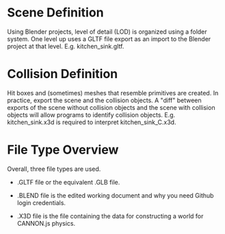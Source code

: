 # Scene Definition

Using Blender projects, level of detail (LOD) is organized using a folder system. One level up uses a GLTF file export as an import to the Blender project at that level. E.g. kitchen_sink.gltf.

# Collision Definition

Hit boxes and (sometimes) meshes that resemble primitives are created. In practice, export the scene and the collision objects. A "diff" between exports of the scene without collision objects and the scene with collision objects will allow programs to identify collision objects. E.g. kitchen_sink.x3d is required to interpret kitchen_sink_C.x3d.

# File Type Overview

Overall, three file types are used.

* .GLTF file or the equivalent .GLB file.

* .BLEND file is the edited working document and why you need Github login credentials.

* .X3D file is the file containing the data for constructing a world for CANNON.js physics.